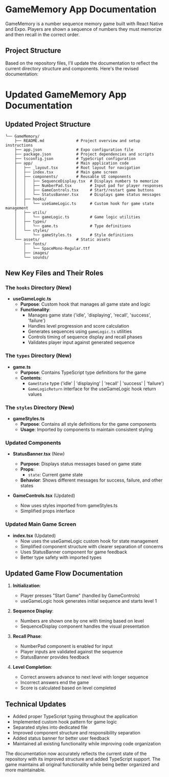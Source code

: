 # GameMemory App Documentation

GameMemory is a number sequence memory game built with React Native and Expo. Players are shown a sequence of numbers they must memorize and then recall in the correct order.

## Project Structure

Based on the repository files, I'll update the documentation to reflect the current directory structure and components. Here's the revised documentation:

# Updated GameMemory App Documentation

## Updated Project Structure

```
└── GameMemory/
    ├── README.md              # Project overview and setup instructions
    ├── app.json               # Expo configuration file
    ├── package.json           # Project dependencies and scripts
    ├── tsconfig.json          # TypeScript configuration
    ├── app/                   # Main application code
    │   ├── _layout.tsx        # Root layout for navigation
    │   ├── index.tsx          # Main game screen
    │   ├── components/        # Reusable UI components
    │   │   ├── SequenceDisplay.tsx  # Displays numbers to memorize
    │   │   ├── NumberPad.tsx        # Input pad for player responses
    │   │   ├── GameControls.tsx     # Start/restart game buttons
    │   │   └── StatusBanner.tsx     # Displays game status messages
    │   ├── hooks/
    │   │   └── useGameLogic.ts      # Custom hook for game state management
    │   ├── utils/
    │   │   └── gameLogic.ts         # Game logic utilities
    │   ├── types/
    │   │   └── game.ts              # Type definitions
    │   └── styles/
    │       └── gameStyles.ts        # Style definitions
    └── assets/                # Static assets
        ├── fonts/
        │   └── SpaceMono-Regular.ttf
        ├── images/
        └── sounds/
```

## New Key Files and Their Roles

### The `hooks` Directory (New)

- **useGameLogic.ts**  
  - **Purpose**: Custom hook that manages all game state and logic
  - **Functionality**:
    - Manages game state ('idle', 'displaying', 'recall', 'success', 'failure')
    - Handles level progression and score calculation
    - Generates sequences using `gameLogic.ts` utilities
    - Controls timing of sequence display and recall phases
    - Validates player input against generated sequence

### The `types` Directory (New)

- **game.ts**  
  - **Purpose**: Contains TypeScript type definitions for the game
  - **Contents**:
    - `GameState` type ('idle' | 'displaying' | 'recall' | 'success' | 'failure')
    - `GameLogicReturn` interface for the useGameLogic hook return values

### The `styles` Directory (New)

- **gameStyles.ts**  
  - **Purpose**: Contains all style definitions for the game components
  - **Usage**: Imported by components to maintain consistent styling

### Updated Components

- **StatusBanner.tsx** (New)
  - **Purpose**: Displays status messages based on game state
  - **Props**:
    - `state`: Current game state
  - **Behavior**: Shows different messages for success, failure, and other states

- **GameControls.tsx** (Updated)
  - Now uses styles imported from gameStyles.ts
  - Simplified props interface

### Updated Main Game Screen

- **index.tsx** (Updated)
  - Now uses the useGameLogic custom hook for state management
  - Simplified component structure with clearer separation of concerns
  - Uses StatusBanner component for game feedback
  - Better type safety with imported types

## Updated Game Flow Documentation

1. **Initialization**:
   - Player presses "Start Game" (handled by GameControls)
   - useGameLogic hook generates initial sequence and starts level 1

2. **Sequence Display**:
   - Numbers are shown one by one with timing based on level
   - SequenceDisplay component handles the visual presentation

3. **Recall Phase**:
   - NumberPad component is enabled for input
   - Player inputs are validated against the sequence
   - StatusBanner provides feedback

4. **Level Completion**:
   - Correct answers advance to next level with longer sequence
   - Incorrect answers end the game
   - Score is calculated based on level completed

## Technical Updates

- Added proper TypeScript typing throughout the application
- Implemented custom hook pattern for game logic
- Separated styles into dedicated file
- Improved component structure and responsibility separation
- Added status banner for better user feedback
- Maintained all existing functionality while improving code organization

The documentation now accurately reflects the current state of the repository with its improved structure and added TypeScript support. The game maintains all original functionality while being better organized and more maintainable.